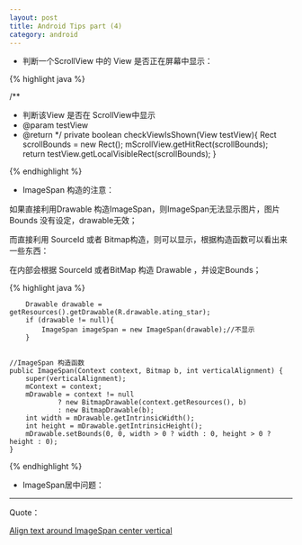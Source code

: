 ```yaml
---
layout: post
title: Android Tips part (4)
category: android
---
```


* 判断一个ScrollView 中的 View 是否正在屏幕中显示：

{% highlight java %}

/**
 * 判断该View 是否在 ScrollView中显示
 * @param testView
 * @return
 */
private boolean checkViewIsShown(View testView){
    Rect scrollBounds = new Rect();
    mScrollView.getHitRect(scrollBounds);
    return  testView.getLocalVisibleRect(scrollBounds);
}

{% endhighlight %}    


*  ImageSpan 构造的注意：

如果直接利用Drawable 构造ImageSpan，则ImageSpan无法显示图片，图片 Bounds 没有设定，drawable无效；

而直接利用 SourceId 或者 Bitmap构造，则可以显示，根据构造函数可以看出来一些东西：

在内部会根据 SourceId 或者BitMap 构造 Drawable ，并设定Bounds；

{% highlight java %}

        Drawable drawable = getResources().getDrawable(R.drawable.ating_star);
        if (drawable != null){
            ImageSpan imageSpan = new ImageSpan(drawable);//不显示
        }


    //ImageSpan 构造函数
    public ImageSpan(Context context, Bitmap b, int verticalAlignment) {
        super(verticalAlignment);
        mContext = context;
        mDrawable = context != null
                ? new BitmapDrawable(context.getResources(), b)
                : new BitmapDrawable(b);
        int width = mDrawable.getIntrinsicWidth();
        int height = mDrawable.getIntrinsicHeight();
        mDrawable.setBounds(0, 0, width > 0 ? width : 0, height > 0 ? height : 0); 
    }

{% endhighlight %}    

* ImageSpan居中问题：

















---

Quote：

[Align text around ImageSpan center vertical](http://stackoverflow.com/questions/25628258/align-text-around-imagespan-center-vertical)